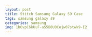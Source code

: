 ```yaml
---
layout: post
title: Stitch Samsung Galaxy S9 Case
tags: samsung galaxy s9
categories: samsung
img: 1bOvpC6kUuF-aS5B0UOCojw07stwk9-I2
---
```


